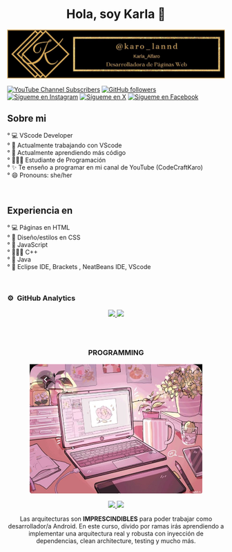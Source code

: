 <div align="center">
<h1 align="center">Hola, soy Karla 👋</h1>
</div>
<img src="banner.jpg">

[![YouTube Channel Subscribers](https://img.shields.io/youtube/channel/subscribers/UCo9n_NydNECCrr1ckDh6QhQ?color=e377c2&style=social)](https://youtube.com/CodeCraftKaro?sub_confirmation=1)
[![GitHub followers](https://img.shields.io/github/followers/KarlaAlfaro-0831?color=ad8b73&style=social)](https://github.com/KarlaAlfaro-0831)
[![Sígueme en Instagram](https://img.shields.io/static/v1?label=Instagram&message=Followme&color=ffa07a&style=social&logo=instagram)](https://instagram.com/karo_lannd)
[![Sígueme en X](https://img.shields.io/static/v1?label=X&message=Followme&color=ffa07a&style=social&logo=x)](https://twitter.com/karo_lannd)
[![Sígueme en Facebook](https://img.shields.io/static/v1?label=Facebook&message=Followme&color=ffa07a&style=social&logo=facebook)](https://www.facebook.com/profile.php?id=61567473181018)

## Sobre mi

° 💻 VScode Developer<br>
° 🔭 Actualmente trabajando con VScode<br>
° 🌱 Actualmente aprendiendo más código<br>
° 👩🏽‍💻 Estudiante de Programación<br>
° ✨ Te enseño a programar en mi canal de YouTube (CodeCraftKaro)<br>
° 😄 Pronouns: she/her

<br>

## Experiencia en

° 💻 Páginas en HTML<br>
° 🌅 Diseño/estilos en CSS<br>
° 🌱 JavaScript<br>
° 👩🏽‍💻 C++<br>
° 💫 Java<br>
° 💜 Eclipse IDE, Brackets , NeatBeans IDE, VScode<br>

<br>




### ⚙️ &nbsp;GitHub Analytics

<p align="center">
<a href="https://github.com/KarlaAlfaro-0831">
  <img height="180em" src="https://github-readme-stats-eight-theta.vercel.app/api?username=KarlaAlfaro-0831&show_icons=true&theme=algolia&include_all_commits=true&count_private=true"/>
  <img height="180em" src="https://github-readme-stats-eight-theta.vercel.app/api/top-langs/?username=KarlaAlfaro-0831&layout=compact&langs_count=8&theme=algolia"/>
</a>
</p>
<br>


<td width="33%">
               <br>
<h3 align="center">PROGRAMMING</h3>
<div align="center">                                      
<a href="https://github.com/ArisGuimera/SimpleAndroidMVVM" target="_blank"><img src="https://github.com/abrilnava-mtz/abrilnava-mtz/blob/main/ae3ed5f8-5676-4fdd-a57c-6e947fcfbba3.jpeg" width="400" alt="Curso arquitectura MVVM"></a>
<br>
<p>
<a href="https://github.com/ArisGuimera/SimpleAndroidMVVM" target="_blank">
<img src="https://img.shields.io/badge/C%C3%93DIGO-80ffaa?style=for-the-badge&logo=github&logoColor=black">
</a>
<a href="https://youtu.be/hhhSMXi0R3E" target="_blank">
<img src="https://img.shields.io/badge/-Youtube-green?style=for-the-badge&color=3fFD7f">
</a>
</p>
</p>Las arquitecturas son <strong>IMPRESCINDIBLES</strong> para poder trabajar como desarrollador/a Android. En este curso, divido por ramas irás aprendiendo a implementar una arquitectura real y robusta con inyección de dependencias, clean architecture, testing y mucho más.</p>
</div>                                                            
</table>